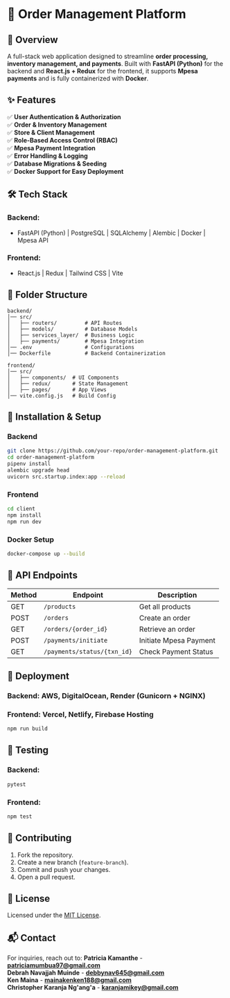 # 🚀 Order Management Platform

## 🔹 Overview
A full-stack web application designed to streamline **order processing, inventory management, and payments**. Built with **FastAPI (Python)** for the backend and **React.js + Redux** for the frontend, it supports **Mpesa payments** and is fully containerized with **Docker**.

## ✨ Features
✅ **User Authentication & Authorization**  
✅ **Order & Inventory Management**  
✅ **Store & Client Management**  
✅ **Role-Based Access Control (RBAC)**  
✅ **Mpesa Payment Integration**  
✅ **Error Handling & Logging**  
✅ **Database Migrations & Seeding**  
✅ **Docker Support for Easy Deployment**  

## 🛠 Tech Stack
### **Backend:**
- FastAPI (Python) | PostgreSQL | SQLAlchemy | Alembic | Docker | Mpesa API
### **Frontend:**
- React.js | Redux | Tailwind CSS | Vite

## 📂 Folder Structure
```
backend/
│── src/
│   ├── routers/         # API Routes
│   ├── models/          # Database Models
│   ├── services_layer/  # Business Logic
│   ├── payments/        # Mpesa Integration
│── .env                 # Configurations
│── Dockerfile           # Backend Containerization

frontend/
│── src/
│   ├── components/  # UI Components
│   ├── redux/       # State Management
│   ├── pages/       # App Views
│── vite.config.js   # Build Config
```

## 🔧 Installation & Setup
### **Backend**
```sh
git clone https://github.com/your-repo/order-management-platform.git
cd order-management-platform
pipenv install
alembic upgrade head
uvicorn src.startup.index:app --reload
```
### **Frontend**
```sh
cd client
npm install
npm run dev
```
### **Docker Setup**
```sh
docker-compose up --build
```

## 🔗 API Endpoints
| Method | Endpoint                    | Description             |
|--------|-----------------------------|-------------------------|
| GET    | `/products`                  | Get all products        |
| POST   | `/orders`                     | Create an order        |
| GET    | `/orders/{order_id}`         | Retrieve an order      |
| POST   | `/payments/initiate`         | Initiate Mpesa Payment |
| GET    | `/payments/status/{txn_id}` | Check Payment Status   |

## 🚀 Deployment
### **Backend**: AWS, DigitalOcean, Render (Gunicorn + NGINX)
### **Frontend**: Vercel, Netlify, Firebase Hosting
```sh
npm run build
```

## 🧪 Testing
### **Backend:**
```sh
pytest
```
### **Frontend:**
```sh
npm test
```

## 🤝 Contributing
1. Fork the repository.
2. Create a new branch (`feature-branch`).
3. Commit and push your changes.
4. Open a pull request.

## 📜 License
Licensed under the [MIT License](LICENSE).

## 📬 Contact
For inquiries, reach out to:
**Patricia Kamanthe** - **patriciamumbua97@gmail.com**  
**Debrah Navajjah Muinde** - **debbynav645@gmail.com**  
**Ken Maina** - **mainakenken188@gmail.com**  
**Christopher Karanja Ng'ang'a** - **karanjamikey@gmail.com**


